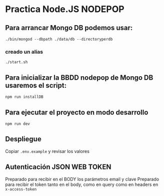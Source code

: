 # Practica Node.JS NODEPOP

## Para arrancar Mongo DB podemos usar:
`./bin/mongod --dbpath ./data/db --directoryperdb`
### creado un alias
`./start.sh`

## Para inicializar la BBDD nodepop de Mongo DB usaremos el script:
`npm run installDB`

## Para ejecutar el proyecto en modo desarrollo
`npm run dev`

## Despliegue
Copiar `.env.example` y revisar los valores

## Autenticación JSON WEB TOKEN
Preparado para recibir en el BODY los parámetros email y clave
Preparado para recibir el token tanto en el body, como en query como en headers en `x-access-token`